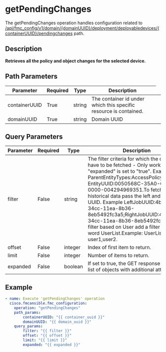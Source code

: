# getPendingChanges

The getPendingChanges operation handles configuration related to [/api/fmc_config/v1/domain/{domainUUID}/deployment/deployabledevices/{containerUUID}/pendingchanges](/paths//api/fmc_config/v1/domain/{domain_uuid}/deployment/deployabledevices/{container_uuid}/pendingchanges.md) path.&nbsp;
## Description
**Retrieves all the policy and object changes for the selected device.**

## Path Parameters
| Parameter | Required | Type | Description |
| --------- | -------- | ---- | ----------- |
| containerUUID | True | string <td colspan=3> The container id under which this specific resource is contained. |
| domainUUID | True | string <td colspan=3> Domain UUID |

## Query Parameters
| Parameter | Required | Type | Description |
| --------- | -------- | ---- | ----------- |
| filter | False | string <td colspan=3> The filter criteria for which the details have to be fetched - Only works when "expanded" is set to "true". Examples: ParentEntityTypes:AccessPolicy, EntityUUID:0050568C-35A0-0ed3-0000-004294969351.To fetch the historical data pass the left and right job UUID. Example LeftJobUUID:4b9fe31c-34cc-11ea-8b36-8eb5492fc3a5;RightJobUUID:4b9fe31c-34cc-11ea-8b36-8eb5492fc3a3.For filter based on User add a filter using key word UserList.Example: UserList : user1,user2.  |
| offset | False | integer <td colspan=3> Index of first item to return. |
| limit | False | integer <td colspan=3> Number of items to return. |
| expanded | False | boolean <td colspan=3> If set to true, the GET response displays a list of objects with additional attributes. |

## Example
```yaml
- name: Execute 'getPendingChanges' operation
  cisco.fmcansible.fmc_configuration:
    operation: "getPendingChanges"
    path_params:
        containerUUID: "{{ container_uuid }}"
        domainUUID: "{{ domain_uuid }}"
    query_params:
        filter: "{{ filter }}"
        offset: "{{ offset }}"
        limit: "{{ limit }}"
        expanded: "{{ expanded }}"

```